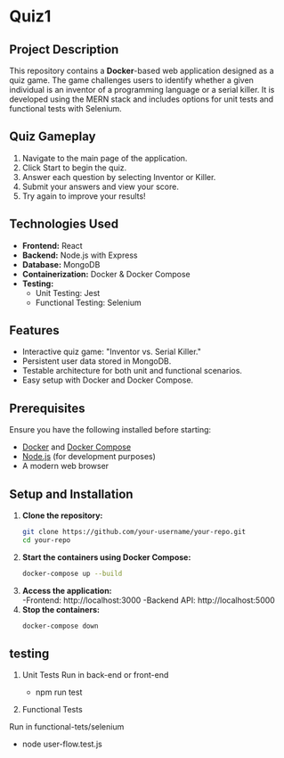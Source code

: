 # Quiz1

## Project Description


This repository contains a **Docker**-based web application designed as a quiz game. The game challenges users to identify whether a given individual is an inventor of a programming language or a serial killer. It is developed using the MERN stack and includes options for unit tests and functional tests with Selenium.

## Quiz Gameplay

1. Navigate to the main page of the application.
2. Click Start to begin the quiz.
3. Answer each question by selecting Inventor or Killer.
4. Submit your answers and view your score.
5. Try again to improve your results!

## Technologies Used

- **Frontend:** React  
- **Backend:** Node.js with Express  
- **Database:** MongoDB  
- **Containerization:** Docker & Docker Compose  
- **Testing:**  
  - Unit Testing: Jest  
  - Functional Testing: Selenium  

## Features

- Interactive quiz game: "Inventor vs. Serial Killer."  
- Persistent user data stored in MongoDB.  
- Testable architecture for both unit and functional scenarios.  
- Easy setup with Docker and Docker Compose.  

## Prerequisites

Ensure you have the following installed before starting:  

- [Docker](https://www.docker.com/get-started) and [Docker Compose](https://docs.docker.com/compose/install/)  
- [Node.js](https://nodejs.org/) (for development purposes)  
- A modern web browser  

## Setup and Installation

1. **Clone the repository:**  
   ```bash
   git clone https://github.com/your-username/your-repo.git
   cd your-repo
2. **Start the containers using Docker Compose:**  
   ```bash
   docker-compose up --build
1. **Access the application:**  
   -Frontend: http://localhost:3000
   -Backend API: http://localhost:5000
1. **Stop the containers:**  
   ```bash
   docker-compose down


## testing

1. Unit Tests
Run in back-end or front-end
   - npm run test

2. Functional Tests

Run in functional-tets/selenium

   - node user-flow.test.js